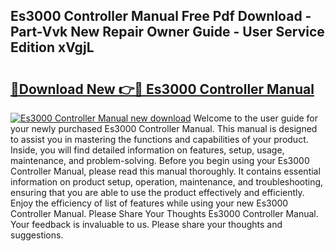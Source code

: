 ## Es3000 Controller Manual Free Pdf Download - Part-Vvk New Repair Owner Guide - User Service Edition xVgjL

# <h2><a href="http://cf20500.oget.top/?id=Es3000+Controller+Manual">🔗Download New 👉🔴 Es3000 Controller Manual</a></h2>

[![Es3000 Controller Manual new download](https://i.imgur.com/5g1atiW.png)](http://cf20500.oget.top/?id=Es3000+Controller+Manual)
Welcome to the user guide for your newly purchased Es3000 Controller Manual. This manual is designed to assist you in mastering the functions and capabilities of your product. Inside, you will find detailed information on features, setup, usage, maintenance, and problem-solving. Before you begin using your Es3000 Controller Manual, please read this manual thoroughly. It contains essential information on product setup, operation, maintenance, and troubleshooting, ensuring that you are able to use the product effectively and efficiently. Enjoy the efficiency of list of features while using your new Es3000 Controller Manual. Please Share Your Thoughts Es3000 Controller Manual. Your feedback is invaluable to us. Please share your thoughts and suggestions.
